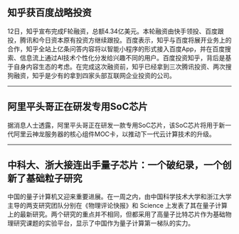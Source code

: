 ## 知乎获百度战略投资
12日，知乎宣布完成F轮融资，总额4.34亿美元。本轮融资由快手领投、百度跟投，腾讯和今日资本原有投资方继续跟投。百度表示，知乎与百度将展开业务上的合作，知乎全站上亿条问答内容将以智能小程序的形式接入百度App，并在百度搜索、信息流上通过AI技术个性化分发给兴趣不同的用户。百度投资知乎，背后是基于自身内容生态的考虑。在完成这次融资前，知乎已经拿到三次腾讯投资、两次搜狗融资，知乎是少有的拿到四家头部互联网企业投资的公司。

---

## 阿里平头哥正在研发专用SoC芯片
据消息人士透露，阿里平头哥正在研发一款专用SoC芯片，该SoC芯片将用于新一代阿里云神龙服务器的核心组件MOC卡，以推动下一代云计算技术的升级。

---

## 中科大、浙大接连出手量子芯片：一个破纪录，一个创新了基础粒子研究
中国的量子计算机又迎来重要进展。在一周之内，由中国科学技术大学和浙江大学主导的两支研究团队分别在《物理评论快报》和 Science 上发表了其在量子计算上的最新研究。两个研究的重点并不相同，但都采用了高量子比特芯片作为基础物理研究课题的实验平台，显示了中国作为量子计算第一梯队的实力。